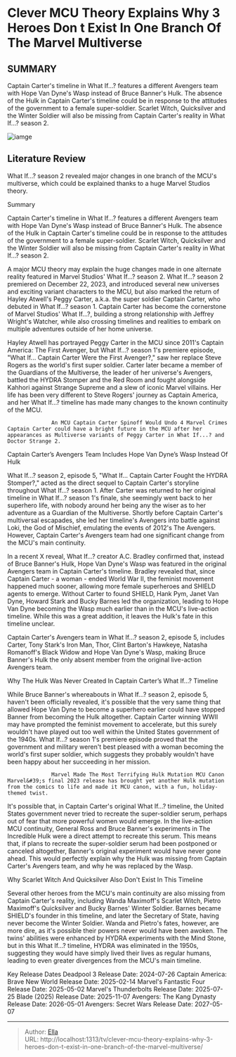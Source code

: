 # Clever MCU Theory Explains Why 3 Heroes Don t Exist In One Branch Of The Marvel Multiverse


## SUMMARY 



  Captain Carter&#39;s timeline in What If...? features a different Avengers team with Hope Van Dyne&#39;s Wasp instead of Bruce Banner&#39;s Hulk.   The absence of the Hulk in Captain Carter&#39;s timeline could be in response to the attitudes of the government to a female super-soldier.   Scarlet Witch, Quicksilver and the Winter Soldier will also be missing from Captain Carter&#39;s reality in What If...? season 2.  

![iamge](https://static1.srcdn.com/wordpress/wp-content/uploads/2024/01/captain-carter-in-what-if-seasons-1-and-2.jpg)

## Literature Review
What If...? season 2 revealed major changes in one branch of the MCU&#39;s multiverse, which could be explained thanks to a huge Marvel Studios theory.





Summary

  Captain Carter&#39;s timeline in What If...? features a different Avengers team with Hope Van Dyne&#39;s Wasp instead of Bruce Banner&#39;s Hulk.   The absence of the Hulk in Captain Carter&#39;s timeline could be in response to the attitudes of the government to a female super-soldier.   Scarlet Witch, Quicksilver and the Winter Soldier will also be missing from Captain Carter&#39;s reality in What If...? season 2.  







A major MCU theory may explain the huge changes made in one alternate reality featured in Marvel Studios&#39; What If...? season 2. What If...? season 2 premiered on December 22, 2023, and introduced several new universes and exciting variant characters to the MCU, but also marked the return of Hayley Atwell&#39;s Peggy Carter, a.k.a. the super soldier Captain Carter, who debuted in What If...? season 1. Captain Carter has become the cornerstone of Marvel Studios&#39; What If...?, building a strong relationship with Jeffrey Wright&#39;s Watcher, while also crossing timelines and realities to embark on multiple adventures outside of her home universe.

Hayley Atwell has portrayed Peggy Carter in the MCU since 2011&#39;s Captain America: The First Avenger, but What If...? season 1&#39;s premiere episode, &#34;What If... Captain Carter Were the First Avenger?,&#34; saw her replace Steve Rogers as the world&#39;s first super soldier. Carter later became a member of the Guardians of the Multiverse, the leader of her universe&#39;s Avengers, battled the HYDRA Stomper and the Red Room and fought alongside Kahhori against Strange Supreme and a slew of iconic Marvel villains. Her life has been very different to Steve Rogers&#39; journey as Captain America, and her What If...? timeline has made many changes to the known continuity of the MCU.




                  An MCU Captain Carter Spinoff Would Undo 4 Marvel Crimes   Captain Carter could have a bright future in the MCU after her appearances as Multiverse variants of Peggy Carter in What If...? and Doctor Strange 2.    


 Captain Carter’s Avengers Team Includes Hope Van Dyne’s Wasp Instead Of Hulk 
          

What If...? season 2, episode 5, &#34;What If... Captain Carter Fought the HYDRA Stomper?,&#34; acted as the direct sequel to Captain Carter&#39;s storyline throughout What If...? season 1. After Carter was returned to her original timeline in What If...? season 1&#39;s finale, she seemingly went back to her superhero life, with nobody around her being any the wiser as to her adventure as a Guardian of the Multiverse. Shortly before Captain Carter&#39;s multiversal escapades, she led her timeline&#39;s Avengers into battle against Loki, the God of Mischief, emulating the events of 2012&#39;s The Avengers. However, Captain Carter&#39;s Avengers team had one significant change from the MCU&#39;s main continuity.




In a recent X reveal, What If...? creator A.C. Bradley confirmed that, instead of Bruce Banner&#39;s Hulk, Hope Van Dyne&#39;s Wasp was featured in the original Avengers team in Captain Carter&#39;s timeline. Bradley revealed that, since Captain Carter - a woman - ended World War II, the feminist movement happened much sooner, allowing more female superheroes and SHIELD agents to emerge. Without Carter to found SHIELD, Hank Pym, Janet Van Dyne, Howard Stark and Bucky Barnes led the organization, leading to Hope Van Dyne becoming the Wasp much earlier than in the MCU&#39;s live-action timeline. While this was a great addition, it leaves the Hulk&#39;s fate in this timeline unclear.



Captain Carter&#39;s Avengers team in What If...? season 2, episode 5, includes Carter, Tony Stark&#39;s Iron Man, Thor, Clint Barton&#39;s Hawkeye, Natasha Romanoff&#39;s Black Widow and Hope Van Dyne&#39;s Wasp, making Bruce Banner&#39;s Hulk the only absent member from the original live-action Avengers team.






 Why The Hulk Was Never Created In Captain Carter’s What If…? Timeline 
          




While Bruce Banner&#39;s whereabouts in What If...? season 2, episode 5, haven&#39;t been officially revealed, it&#39;s possible that the very same thing that allowed Hope Van Dyne to become a superhero earlier could have stopped Banner from becoming the Hulk altogether. Captain Carter winning WWII may have prompted the feminist movement to accelerate, but this surely wouldn&#39;t have played out too well within the United States government of the 1940s. What If...? season 1&#39;s premiere episode proved that the government and military weren&#39;t best pleased with a woman becoming the world&#39;s first super soldier, which suggests they probably wouldn&#39;t have been happy about her succeeding in her mission.

                  Marvel Made The Most Terrifying Hulk Mutation MCU Canon   Marvel&#39;s final 2023 release has brought yet another Hulk mutation from the comics to life and made it MCU canon, with a fun, holiday-themed twist.    

It&#39;s possible that, in Captain Carter&#39;s original What If...? timeline, the United States government never tried to recreate the super-soldier serum, perhaps out of fear that more powerful women would emerge. In the live-action MCU continuity, General Ross and Bruce Banner&#39;s experiments in The Incredible Hulk were a direct attempt to recreate this serum. This means that, if plans to recreate the super-soldier serum had been postponed or canceled altogether, Banner&#39;s original experiment would have never gone ahead. This would perfectly explain why the Hulk was missing from Captain Carter&#39;s Avengers team, and why he was replaced by the Wasp.






 Why Scarlet Witch And Quicksilver Also Don&#39;t Exist In This Timeline 
         

Several other heroes from the MCU&#39;s main continuity are also missing from Captain Carter&#39;s reality, including Wanda Maximoff&#39;s Scarlet Witch, Pietro Maximoff&#39;s Quicksilver and Bucky Barnes&#39; Winter Soldier. Barnes became SHIELD&#39;s founder in this timeline, and later the Secretary of State, having never become the Winter Soldier. Wanda and Pietro&#39;s fates, however, are more dire, as it&#39;s possible their powers never would have been awoken. The twins&#39; abilities were enhanced by HYDRA experiments with the Mind Stone, but in this What If...? timeline, HYDRA was eliminated in the 1950s, suggesting they would have simply lived their lives as regular humans, leading to even greater divergences from the MCU&#39;s main timeline.




  Key Release Dates              Deadpool 3 Release Date: 2024-07-26                    Captain America: Brave New World Release Date: 2025-02-14                   Marvel&#39;s Fantastic Four Release Date: 2025-05-02                   Marvel&#39;s Thunderbolts Release Date: 2025-07-25                   Blade (2025) Release Date: 2025-11-07                   Avengers: The Kang Dynasty  Release Date: 2026-05-01                    Avengers: Secret Wars Release Date: 2027-05-07      

---

> Author: [Ella](https://instagram.hk.cn/)  
> URL: http://localhost:1313/tv/clever-mcu-theory-explains-why-3-heroes-don-t-exist-in-one-branch-of-the-marvel-multiverse/  

